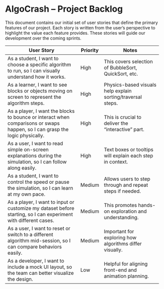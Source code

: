 # AlgoCrash – Project Backlog

This document contains our initial set of user stories that define the primary features of our project. Each story is written from the user’s perspective to highlight the value each feature provides. These stories will guide our development over the coming sprints.

| User Story                                                                                                  | Priority | Notes                                                      |
|-------------------------------------------------------------------------------------------------------------|----------|------------------------------------------------------------|
| As a student, I want to choose a specific algorithm to run, so I can visually understand how it works.      | High     | This covers selection of BubbleSort, QuickSort, etc.       |
| As a learner, I want to see blocks or objects moving on screen to represent the algorithm steps.            | High     | Physics-based visuals help explain sorting/traversal steps.|
| As a player, I want the blocks to bounce or interact when comparisons or swaps happen, so I can grasp the logic physically. | High     | This is crucial to deliver the “interactive” part.          |
| As a user, I want to read simple on-screen explanations during the simulation, so I can follow along easily.| High     | Text boxes or tooltips will explain each step in context.  |
| As a student, I want to control the speed or pause the simulation, so I can learn at my own pace.           | Medium   | Allows users to step through and repeat steps if needed.   |
| As a player, I want to input or customize my dataset before starting, so I can experiment with different cases. | Medium   | This promotes hands-on exploration and understanding.       |
| As a user, I want to reset or switch to a different algorithm mid-session, so I can compare behaviors easily.| Medium   | Important for exploring how algorithms differ visually.    |
| As a developer, I want to include a mock UI layout, so the team can better visualize the design.            | Low      | Helpful for aligning front-end and animation planning.     |